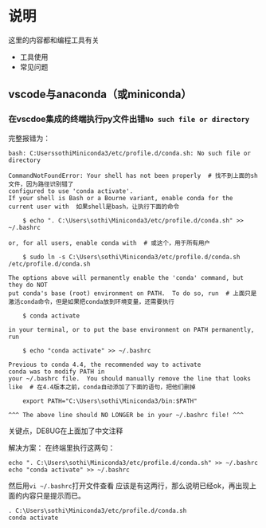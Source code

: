 # 说明

这里的内容都和编程工具有关

- 工具使用
- 常见问题

## vscode与anaconda（或miniconda）

### 在vscdoe集成的终端执行py文件出错`No such file or directory`

完整报错为：
```
bash: C:UserssothiMiniconda3/etc/profile.d/conda.sh: No such file or directory

CommandNotFoundError: Your shell has not been properly  # 找不到上面的sh文件，因为路径识别错了
configured to use 'conda activate'.
If your shell is Bash or a Bourne variant, enable conda for the current user with  如果shell是bash，让执行下面的命令

    $ echo ". C:\Users\sothi\Miniconda3/etc/profile.d/conda.sh" >> ~/.bashrc

or, for all users, enable conda with  # 或这个，用于所有用户

    $ sudo ln -s C:\Users\sothi\Miniconda3/etc/profile.d/conda.sh /etc/profile.d/conda.sh

The options above will permanently enable the 'conda' command, but they do NOT
put conda's base (root) environment on PATH.  To do so, run  # 上面只是激活conda命令，但是如果把conda放到环境变量，还需要执行

    $ conda activate

in your terminal, or to put the base environment on PATH permanently, run

    $ echo "conda activate" >> ~/.bashrc

Previous to conda 4.4, the recommended way to activate
conda was to modify PATH in
your ~/.bashrc file.  You should manually remove the line that looks like  # 在4.4版本之前，conda自动添加了下面的语句，把他们删掉

    export PATH="C:\Users\sothi\Miniconda3/bin:$PATH"

^^^ The above line should NO LONGER be in your ~/.bashrc file! ^^^
```
关键点，DE8UG在上面加了中文注释

解决方案： 
在终端里执行这两句：
```
echo ". C:\Users\sothi\Miniconda3/etc/profile.d/conda.sh" >> ~/.bashrc
echo "conda activate" >> ~/.bashrc
```
然后用`vi ~/.bashrc`打开文件查看
应该是有这两行，那么说明已经ok，再出现上面的内容只是提示而已。
```
. C:\Users\sothi\Miniconda3/etc/profile.d/conda.sh
conda activate
```
